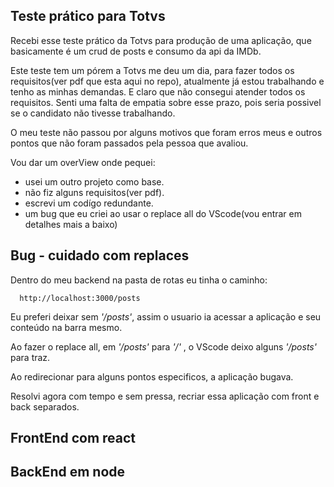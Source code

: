 ## Teste prático para Totvs

Recebi esse teste prático da Totvs para produção de uma aplicação, que basicamente é um crud de posts e consumo da api da IMDb.

Este teste tem um pórem a Totvs me deu um dia, para fazer todos os requisitos(ver pdf que esta aqui no repo), atualmente já estou trabalhando e tenho as minhas demandas. E claro que não consegui atender todos os requisitos.
Senti uma falta de empatia sobre esse prazo, pois seria possivel se o candidato não tivesse trabalhando.

O meu teste não passou por alguns motivos que foram erros meus e outros pontos que não foram passados pela pessoa que avaliou.

Vou dar um overView onde pequei: 

* usei um outro projeto como base.
* não fiz alguns requisitos(ver pdf).
* escrevi um codígo redundante.
* um bug que eu criei ao usar o replace all do VScode(vou entrar em detalhes mais a baixo)

## Bug - cuidado com replaces

Dentro do meu backend na pasta de rotas eu tinha o caminho:
```
  http://localhost:3000/posts
```
Eu preferi deixar sem *'/posts'*, assim o usuario ia acessar a aplicação e seu conteúdo na barra mesmo.

Ao fazer o replace all, em *'/posts'* para *'/'* , o VScode deixo alguns *'/posts'* para traz.

Ao redirecionar para alguns pontos especificos, a aplicação bugava.

Resolvi agora com tempo e sem pressa, recriar essa aplicação com front e back separados.

## FrontEnd com react

## BackEnd em node
